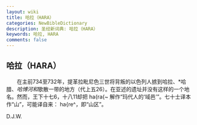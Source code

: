 ```yaml
---
layout: wiki
title: 哈拉（HARA）
categories: NewBibleDictionary
description: 圣经新词典: 哈拉（HARA）
keywords: 哈拉, HARA
comments: false
---
```


## 哈拉（HARA）

　　在主前734至732年，提革拉毗尼色三世将背叛的以色列人掳到哈拉、*哈腊、*哈博河和*歌散一带的地方（代上五26）。在亚述的遗址并没有这样的一个地名。然而，王下十七6，十八11却把 ha{ra{~ 解作“玛代人的‘域邑’”。七十士译本作“山”，可能译自来： ha{re^，即“山区”。

D.J.W.








